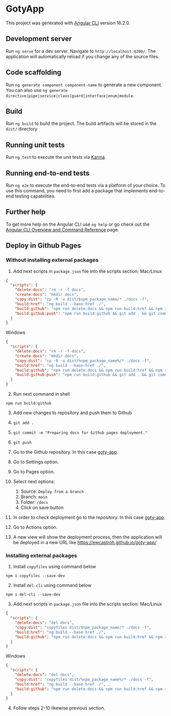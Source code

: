 # GotyApp

This project was generated with [Angular CLI](https://github.com/angular/angular-cli) version 16.2.0.

## Development server

Run `ng serve` for a dev server. Navigate to `http://localhost:4200/`. The application will automatically reload if you change any of the source files.

## Code scaffolding

Run `ng generate component component-name` to generate a new component. You can also use `ng generate directive|pipe|service|class|guard|interface|enum|module`.

## Build

Run `ng build` to build the project. The build artifacts will be stored in the `dist/` directory.

## Running unit tests

Run `ng test` to execute the unit tests via [Karma](https://karma-runner.github.io).

## Running end-to-end tests

Run `ng e2e` to execute the end-to-end tests via a platform of your choice. To use this command, you need to first add a package that implements end-to-end testing capabilities.

## Further help

To get more help on the Angular CLI use `ng help` or go check out the [Angular CLI Overview and Command Reference](https://angular.io/cli) page.


## Deploy in Github Pages

### Without installing external packages

1. Add next scripts in `package.json` file into the scripts section:
   Mac/Linux
  ```json
  {
    "scripts": {
      "delete:docs": "rm -r -f docs",
      "create:docs": "mkdir docs",
      "copy:dist": "cp -R -u dist/$npm_package_name/* ./docs -f",
      "build:href": "ng build --base-href ./",
      "build:github": "npm run delete:docs && npm run build:href && npm run create:docs && npm run copy:dist",
      "build:github:push": "npm run build:github && git add . && git commit -m 'Preparing docs for Github pages deployment.' && git push"
    }
  }
  ```
  Windows
  ```json
  {
    "scripts": {
      "delete:docs": "rm -r -f docs",
      "create:docs": "mkdir docs",
      "copy:dist": "cp -R -u dist/%npm_package_name%/* ./docs -f",
      "build:href": "ng build --base-href ./",
      "build:github": "npm run delete:docs && npm run build:href && npm run create:docs && npm run copy:dist",
      "build:github:push": "npm run build:github && git add . && git commit -m \"Preparing docs for Github pages deployment.\" && git push"
    }
  }
  ```
2. Run next command in shell
  ```shell
  npm run build:github
  ```
3. Add new changes to repository and push them to Github
  1. `git add .`
  2. `git commit -m "Preparing docs for Github pages deployment."`
  3. `git push`

4. Go to the Github repository. In this case [goty-app](https://github.com/ewcastroh/goty-app).
5.  Go to Settings option.
6. Go to Pages option.
7. Select next options:
   1. Source: `Deploy from a branch`
   2. Branch: `main`
   3. Folder: `/docs`
   4. Click on save button

8. In order to check deployment go to the repository. In this case [goty-app](https://github.com/ewcastroh/goty-app).
9. Go to Actions option.
10. A new view will show the deployment process, then the application will be deployed in a new URL like https://ewcastroh.github.io/goty-app/


### Installing external packages

1. Install `copyfiles` using command below
  ```shell
  npm i copyfiles --save-dev
  ```
2. Install `del-cli` using command below
  ```shell
  npm i del-cli --save-dev
  ```
3. Add next scripts in `package.json` file into the scripts section:
   Mac/Linux
  ```json
  {
    "scripts": {
      "delete:docs": "del docs",
      "copy:dist": "copyfiles dist/$npm_package_name/* ./docs -f",
      "build:href": "ng build --base-href ./",
      "build:github": "npm run delete:docs && npm run build:href && npm run copy:dist",
    }
  }
  ```
  Windows
  ```json
  {
    "scripts": {
      "delete:docs": "del docs",
      "copy:dist": "copyfiles dist/%npm_package_name%/* ./docs -f",
      "build:href": "ng build --base-href ./",
      "build:github": "npm run delete:docs && npm run build:href && npm run copy:dist",
    }
  }
  ```
4. Follow steps 2-10 likewise previous section.

